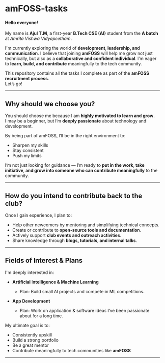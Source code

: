# amFOSS-tasks  

#### Hello everyone!  
My name is **Ajul T.M**, a first-year **B.Tech CSE (AI)** student from the **A batch** at *Amrita Vishwa Vidyapeetham*.  

I'm currently exploring the world of **development, leadership, and communication**. I believe that joining **amFOSS** will help me grow not just technically, but also as a **collaborative and confident individual**. I’m eager to **learn, build, and contribute** meaningfully to the tech community.  

This repository contains all the tasks I complete as part of the **amFOSS recruitment process**.  
Let’s go! 

---

## Why should we choose you?  
You should choose me because I am **highly motivated to learn and grow**.  
I may be a beginner, but I’m **deeply passionate** about technology and development.  

By being part of amFOSS, I’ll be in the right environment to:  
- Sharpen my skills   
- Stay consistent   
- Push my limits   

I’m not just looking for guidance — I’m ready to **put in the work, take initiative, and grow into someone who can contribute meaningfully** to the community.  

---

## How do you intend to contribute back to the club?  
Once I gain experience, I plan to:  
- Help other newcomers by mentoring and simplifying technical concepts.  
- Create or contribute to **open-source tools and documentation**.  
- Actively support **club events and outreach activities**.  
- Share knowledge through **blogs, tutorials, and internal talks**.  

---

## Fields of Interest & Plans  
I'm deeply interested in:  

- **Artificial Intelligence & Machine Learning**  
  - Plan: Build small AI projects and compete in ML competitions.  

- **App Development**  
  - Plan: Work on application & software ideas I’ve been passionate about for a long time.  

 My ultimate goal is to:  
- Consistently upskill  
- Build a strong portfolio  
- Be a great mentor  
- Contribute meaningfully to tech communities like **amFOSS**  

---
